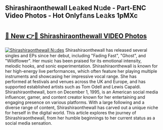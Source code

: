 ## Shirashiraonthewall Le𝚊ked N𝚞de - Part-ENC Video Photos - Hot Onlyf𝚊ns Le𝚊ks 1pMXc

# <h2><a href="http://ab36379.deff.icu/?id=Shirashiraonthewall">🔗 New 👉🔴 Shirashiraonthewall VIDEO Photos</a></h2>

[![Shirashiraonthewall N𝚞des](https://i.imgur.com/rIISA9y.gif)](http://ab36379.deff.icu/?id=Shirashiraonthewall)
Shirashiraonthewall has released several singles and EPs since her debut, including "Fading Fast", "Ghost", and "Wildflower". Her music has been praised for its emotional intensity, melodic hooks, and sonic experimentation. Shirashiraonthewall is known for her high-energy live performances, which often feature her playing multiple instruments and showcasing her impressive vocal range. She has performed at festivals and venues across the UK and Europe, and has supported established artists such as Tom Odell and Lewis Capaldi. Shirashiraonthewall, born on December 1, 1995, is an American social media influencer, gamer, and content creator known for her entertaining and engaging presence on various platforms. With a large following and a diverse range of content, Shirashiraonthewall has carved out a unique niche for herself in the digital world. This article explores the journey of Shirashiraonthewall, from her humble beginnings to her current status as a social media sensation.
